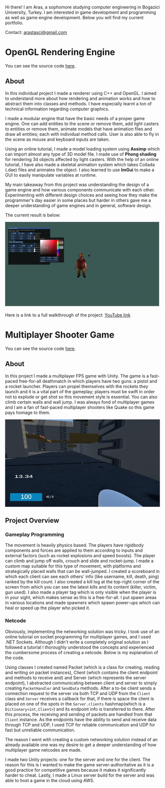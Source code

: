 <!-- # Introduction -->

Hi there! I am Aras, a sophomore studying computer engineering in Bogazici University, Turkey. I am interested in game development and programming as well as game engine development. Below you will find my current portfolio.

Contact: <a href = "mailto: arastasci@gmail.com">arastasci@gmail.com</a>

# OpenGL Rendering Engine

You can see the source code [here](https://github.com/arastasci/opengl-render-engine).

## About

In this individual project I made a renderer using C++ and OpenGL. I aimed to understand more about how rendering and animation works and how to abstract them into classes and methods. I have especially learnt a ton of technical information regarding computer graphics.

I made a modular engine that have the basic needs of a proper game engine. One can add entities to the scene or remove them, add light casters to entities or remove them, animate models that have animation files and draw all entities; each with individual method calls. User is also able to fly in the scene as mouse and keyboard inputs are taken.

Using an online tutorial, I made a model loading system using **Assimp** which can import almost any type of 3D model file. I made use of **Phong shading** for rendering 3d objects affected by light casters. With the help of an online tutorial, I have also made a skeletal animation system which takes Collada (.dae) files and animates the object. I also learned to use **ImGui** to make a GUI to easily manipulate variables at runtime.

My main takeaway from this project was understanding the design of a game engine and how various components communicate with each other.
Experimenting with different design choices and seeing how they make the programmer's day easier in some places but harder in others gave me a deeper understanding of game engines and in general, software design.

The current result is below:

<img src="content/opengldemogif.gif" width=600>

Here is a link to a full walkthrough of the project: [YouTube link](https://youtu.be/_5bF9Hu2eBs)

# Multiplayer Shooter Game

You can see the source code [here](https://github.com/arastasci/multiplayer-shooter).

## About

In this project I made a multiplayer FPS game with Unity. The game is a fast-paced free-for-all deathmatch in which players have two guns: a pistol and a rocket launcher. Players can propel themselves with the rockets they launch and it is a vital part of the gameplay; players must be swift in order not to explode or get shot so this movement style is essential. You can also climb certain walls and wall jump. I was always fond of multiplayer games and I am a fan of fast-paced multiplayer shooters like Quake so this game pays homage to them.

<img src="content/arenaGifv2.gif" width=600>

## Project Overview

### Gameplay Programming

The movement is heavily physics based. The players have rigidbody components and forces are applied to them according to inputs and external factors (such as rocket explosions and speed boosts). The player can climb and jump off walls, crouch and slide and rocket-jump. I made a custom map suitable for this type of movement, with platforms and strategically placed walls that can be wall-jumped. I created a scoreboard in which each client can see each others' info (like username, kill, death, ping) ranked by the kill count. I also created a kill log at the top-right corner of the screen from which you can see the latest kills and its content (killer, victim, gun used). I also made a player tag which is only visible when the player is in your sight, which makes sense as this is a free-for-all. I put spawn areas in various locations and made spawners which spawn power-ups which can heal or speed up the player who picked it.

### Netcode

Obviously, implementing the networking solution was tricky. I took use of an online tutorial on socket programming for multiplayer games, and I used .NET Sockets. Although I didn't write a completely original solution as I followed a tutorial I thoroughly understood the concepts and experienced the cumbersome process of creating a netcode. Below is my explanation of the code.

Using classes I created named Packet (which is a class for creating, reading and writing on packet instances), Client (which contains the client endpoint and methods to receive and) and Server (which represents the server endpoint), I abstracted communicating between client and server to simply creating `PacketHandler` and `SendData` methods.
After a to-be client sends a connection request to the server via both TCP and UDP from the `Client` class and `Server` receives a callback for that, if there is space the client is placed on one of the spots in the `Server.clients` hashmap(which is a `Dictionary<int,Client>`) and its endpoint info is transferred to there. After this process, the receiving and sending of packets are handled from that `Client` instance. As the endpoints have the ability to send and receive data through TCP and UDP, I used TCP for reliable communication and UDP for fast but unreliable communication.

The reason I went with creating a custom networking solution instead of an already available one was my desire to get a deeper understanding of how multiplayer game netcodes are made.

I made two Unity projects: one for the server and one for the client. The reason for this is I wanted to make the game server-authoritative as it is a good practice for competitive games because it makes it significantly harder to cheat. Lastly, I made a Linux server build for the server and was able to host a game in the cloud using AWS.
